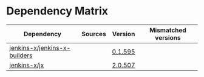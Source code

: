 # Dependency Matrix

Dependency | Sources | Version | Mismatched versions
---------- | ------- | ------- | -------------------
[jenkins-x/jenkins-x-builders](https://github.com/jenkins-x/jenkins-x-builders) |  | [0.1.595]() | 
[jenkins-x/jx](https://github.com/jenkins-x/jx) |  | [2.0.507](https://github.com/jenkins-x/jx/releases/tag/v2.0.507) | 
